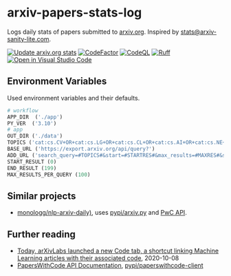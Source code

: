 # arxiv-papers-stats-log

Logs daily stats of papers submitted to [arxiv.org](https://arxiv.org/). Inspired by [stats@arxiv-sanity-lite.com](https://arxiv-sanity-lite.com/stats).

[![Update arxiv.org stats](https://github.com/qte77/arxiv-stats-action/actions/workflows/write-arxiv-stats.yml/badge.svg)](https://github.com/qte77/arxiv-stats-action/actions/workflows/write-arxiv-stats.yml)
[![CodeFactor](https://www.codefactor.io/repository/github/qte77/arxiv-stats-action/badge)](https://www.codefactor.io/repository/github/qte77/arxiv-stats-action)
[![CodeQL](https://github.com/qte77/arxiv-stats-action/actions/workflows/codeql.yml/badge.svg)](https://github.com/qte77/arxiv-stats-action/actions/workflows/codeql.yml)
[![Ruff](https://github.com/qte77/arxiv-stats-action/actions/workflows/ruff.yml/badge.svg)](https://github.com/qte77/arxiv-stats-action/actions/workflows/ruff.yml)
[![Open in Visual Studio Code](https://img.shields.io/static/v1?logo=visualstudiocode&label=&message=Open%20in%20Visual%20Studio%20Code&labelColor=2c2c32&color=007acc&logoColor=007acc)](https://open.vscode.dev/qte77/arxiv-stats-action)

<!--
[![Cirrus CI - Base Branch Build Status](https://img.shields.io/cirrus/github/qte77/arxiv-stats-action?logo=Cirrus-ci)](https://cirrus-ci.com/github/gte77/arxiv-stats-action)
[![wakatime](https://wakatime.com/badge/github/qte77/arxiv-stats-action.svg)](https://wakatime.com/badge/github/qte77/arxiv-stats-action)
-->

## Environment Variables

Used environment variables and their defaults.

```python
# workflow
APP_DIR  ('./app')
PY_VER  ('3.10')
# app
OUT_DIR ('./data')
TOPICS ('cat:cs.CV+OR+cat:cs.LG+OR+cat:cs.CL+OR+cat:cs.AI+OR+cat:cs.NE+OR+cat:cs.RO')
BASE_URL ('https://export.arxiv.org/api/query?')
ADD_URL ('search_query=#TOPICS#&start=#STARTRES#&max_results=#MAXRES#&sortBy=submittedDate')
START_RESULT (0)
END_RESULT (199)
MAX_RESULTS_PER_QUERY (100)
```

## Similar projects

- [monologg/nlp-arxiv-daily)](https://github.com/monologg/nlp-arxiv-daily), uses [pypi/arxiv.py](https://pypi.org/project/arxiv/) and [PwC API](https://arxiv.paperswithcode.com/api/v0/papers/).

## Further reading

- [Today, arXivLabs launched a new Code tab, a shortcut linking Machine Learning articles with their associated code](https://blog.arxiv.org/2020/10/08/new-arxivlabs-feature-provides-instant-access-to-code/), 2020-10-08
- [PapersWithCode API Documentation](https://paperswithcode-client.readthedocs.io/en/latest/index.html), [pypi/paperswithcode-client](https://pypi.org/project/paperswithcode-client/)

